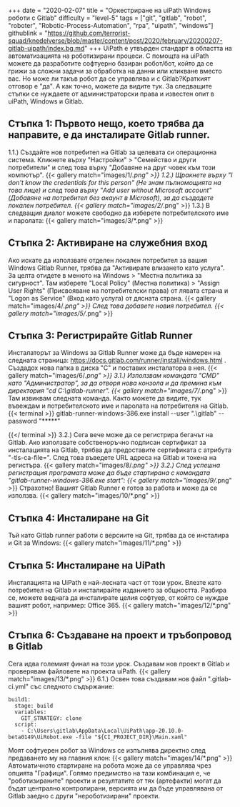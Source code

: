 +++
date = "2020-02-07"
title = "Оркестриране на uiPath Windows роботи с Gitlab"
difficulty = "level-5"
tags = ["git", "gitlab", "robot", "roboter", "Robotic-Process-Automation", "rpa", "uipath", "windows"]
githublink = "https://github.com/terrorist-squad/knedelverse/blob/master/content/post/2020/february/20200207-gitlab-uipath/index.bg.md"
+++
UiPath е утвърден стандарт в областта на автоматизацията на роботизирани процеси. С помощта на uiPath можете да разработите софтуерно базиран робот/бот, който да се грижи за сложни задачи за обработка на данни или кликване вместо вас. Но може ли такъв робот да се управлява и с Gitlab?Краткият отговор е "да". А как точно, можете да видите тук. За следващите стъпки се нуждаете от администраторски права и известен опит в uiPath, Windows и Gitlab.
## Стъпка 1: Първото нещо, което трябва да направите, е да инсталирате Gitlab runner.
1.1.) Създайте нов потребител на Gitlab за целевата си операционна система. Кликнете върху "Настройки" > "Семейство и други потребители" и след това върху "Добавяне на друг човек към този компютър".
{{< gallery match="images/1/*.png" >}}
1.2.) Щракнете върху "I don't know the credentials for this person" (Не знам пълномощията на това лице) и след това върху "Add user without Microsoft account" (Добавяне на потребител без акаунт в Microsoft), за да създадете локален потребител.
{{< gallery match="images/2/*.png" >}}
1.3.) В следващия диалог можете свободно да изберете потребителското име и паролата:
{{< gallery match="images/3/*.png" >}}

## Стъпка 2: Активиране на служебния вход
Ако искате да използвате отделен локален потребител за вашия Windows Gitlab Runner, трябва да "Активирате влизането като услуга". За целта отидете в менюто на Windows > "Местна политика за сигурност". Там изберете "Local Policy" (Местна политика) > "Assign User Rights" (Присвояване на потребителски права) от лявата страна и "Logon as Service" (Вход като услуга) от дясната страна.
{{< gallery match="images/4/*.png" >}}
След това добавете новия потребител.
{{< gallery match="images/5/*.png" >}}

## Стъпка 3: Регистрирайте Gitlab Runner
Инсталаторът за Windows за Gitlab Runner може да бъде намерен на следната страница: https://docs.gitlab.com/runner/install/windows.html . Създадох нова папка в диска "C" и поставих инсталатора в нея.
{{< gallery match="images/6/*.png" >}}
3.1.) Използвам командата "CMD" като "Администратор", за да отворя нова конзола и да премина към директория "cd C:\gitlab-runner".
{{< gallery match="images/7/*.png" >}}
Там извиквам следната команда. Както можете да видите, тук въвеждам и потребителското име и паролата на потребителя на Gitlab.
{{< terminal >}}
gitlab-runner-windows-386.exe install --user ".\gitlab" --password "*****"

{{</ terminal >}}
3.2.) Сега вече може да се регистрира бегачът на Gitlab. Ако използвате собственоръчно подписан сертификат за инсталацията на Gitlab, трябва да предоставите сертификата с атрибута "-tls-ca-file=". След това въведете URL адреса на Gitlab и токена на регистъра.
{{< gallery match="images/8/*.png" >}}
3.2.) След успешна регистрация програмата може да бъде стартирана с командата "gitlab-runner-windows-386.exe start":
{{< gallery match="images/9/*.png" >}}
Страхотно! Вашият Gitlab Runner е готов за работа и може да се използва.
{{< gallery match="images/10/*.png" >}}

## Стъпка 4: Инсталиране на Git
Тъй като Gitlab runner работи с версиите на Git, трябва да се инсталира и Git за Windows:
{{< gallery match="images/11/*.png" >}}

## Стъпка 5: Инсталиране на UiPath
Инсталацията на UiPath е най-лесната част от този урок. Влезте като потребител на Gitlab и инсталирайте изданието за общността. Разбира се, можете веднага да инсталирате целия софтуер, от който се нуждае вашият робот, например: Office 365.
{{< gallery match="images/12/*.png" >}}

## Стъпка 6: Създаване на проект и тръбопровод в Gitlab
Сега идва големият финал на този урок. Създавам нов проект в Gitlab и проверявам файловете на проекта uiPath.
{{< gallery match="images/13/*.png" >}}
6.1.) Освен това създавам нов файл ".gitlab-ci.yml" със следното съдържание:
```
build1:
  stage: build
  variables:
    GIT_STRATEGY: clone
  script:
    - C:\Users\gitlab\AppData\Local\UiPath\app-20.10.0-beta0149\UiRobot.exe -file "${CI_PROJECT_DIR}\Main.xaml"

```
Моят софтуерен робот за Windows се изпълнява директно след предаването му на главния клон:
{{< gallery match="images/14/*.png" >}}
Автоматичното стартиране на робота може да се управлява чрез опцията "Графици". Голямо предимство на тази комбинация е, че "роботизираните" проекти и резултатите от тях (артефакти) могат да бъдат централно контролирани, версията им да бъде управлявана от Gitlab заедно с други "нероботизирани" проекти.
